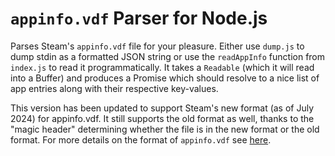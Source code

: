 # `appinfo.vdf` Parser for Node.js

Parses Steam's `appinfo.vdf` file for your pleasure. Either use `dump.js` to
dump stdin as a formatted JSON string or use the `readAppInfo` function from
`index.js` to read it programmatically. It takes a `Readable` (which it will
read into a Buffer) and produces a Promise which should resolve to a nice list
of app entries along with their respective key-values.

This version has been updated to support Steam's new format (as of July 2024) for appinfo.vdf. It still supports the old format as well, thanks to the "magic header" determining whether the file is in the new format or the old format. For more details on the format of `appinfo.vdf` see [here](https://github.com/SteamDatabase/SteamAppInfo).

